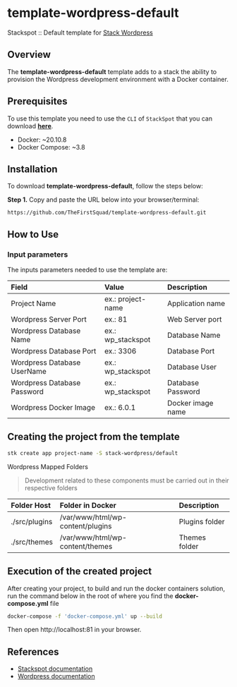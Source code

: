 # template-wordpress-default
Stackspot :: Default template for [Stack Wordpress](https://github.com/TheFirstSquad/stack-wordpress)

## Overview
The **template-wordpress-default** template adds to a stack the ability to provision the Wordpress development environment with a Docker container.

## Prerequisites
To use this template you need to use the `CLI` of `StackSpot` that you can download [**here**](https://stackspot.com/).

- Docker: ~20.10.8
- Docker Compose: ~3.8

## **Installation**
To download **template-wordpress-default**, follow the steps below:

**Step 1.** Copy and paste the URL below into your browser/terminal:
```
https://github.com/TheFirstSquad/template-wordpress-default.git
```

## **How to Use**
### Input parameters
The inputs parameters needed to use the template are: 

| **Field**                     | **Value**         | **Description**   |
| :---                          | :---              | :---              |
| Project Name                  | ex.: project-name | Application name  |
| Wordpress Server Port         | ex.: 81           | Web Server port   |
| Wordpress Database Name       | ex.: wp_stackspot | Database Name     |
| Wordpress Database Port       | ex.: 3306         | Database Port     |
| Wordpress Database UserName   | ex.: wp_stackspot | Database User     |
| Wordpress Database Password   | ex.: wp_stackspot | Database Password |
| Wordpress Docker Image        | ex.: 6.0.1        | Docker image name |

 ## Creating the project from the template

 ```bash
stk create app project-name -S stack-wordpress/default
 ```

Wordpress Mapped Folders
>Development related to these components must be carried out in their respective folders

| **Folder Host**   | **Folder in Docker**              | **Description**   |
| :---              | :---                              | :---              |
| ./src/plugins     | /var/www/html/wp-content/plugins  | Plugins folder    |
| ./src/themes     | /var/www/html/wp-content/themes    | Themes folder     |



## Execution of the created project

After creating your project, to build and run the docker containers solution, run the command below in the root of where you find the **docker-compose.yml** file

```bash
docker-compose -f 'docker-compose.yml' up --build
```

Then open http://localhost:81 in your browser.

## References
- [Stackspot documentation](https://docs.stackspot.com/v4.0.0/docs/)
- [Wordpress documentation](https://developer.wordpress.org/)